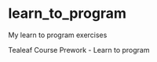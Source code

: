 learn_to_program
================
My learn to program exercises

Tealeaf Course Prework - Learn to program
